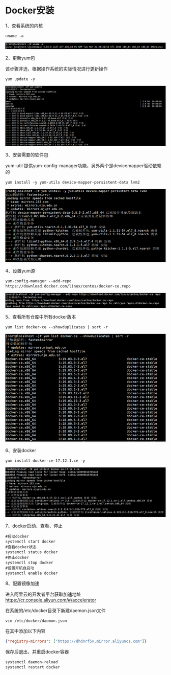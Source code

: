 # Docker安装

1、查看系统的内核 
```shell
uname -a
```
![avatar](./asserts/查看系统内核.png)

2、更新yum包 

该步骤非选，根据操作系统的实际情况进行更新操作
```shell
yum update -y
```
![avatar](./asserts/更新yum包.png)

3、安装需要的软件包

yum-util 提供yum-config-manager功能，另外两个是devicemapper驱动依赖的
```shell
yum install -y yum-utils device-mapper-persistent-data lvm2
```
![avatar](./asserts/必要软件安装.png)

4、设置yum源 
```shell
yum-config-manager --add-repo https://download.docker.com/linux/centos/docker-ce.repo
```
![avatar](./asserts/设置yum源.png)

5、查看所有仓库中所有docker版本
```shell
yum list docker-ce --showduplicates | sort -r
```
![avatar](./asserts/查看可用docker信息.png)

6、安装docker 
```shell
yum install docker-ce-17.12.1.ce -y
```
![avatar](./asserts/docker安装.png)

7、docker启动、查看、停止
```shell
#启动docker
systemctl start docker
#查看docker状态
systemctl status docker
#停止docker
systemctl stop docker
#设置开机自启动
systemctl enable docker
```

8、配置镜像加速 

进入阿里云的开发者平台获取加速地址
https://cr.console.aliyun.com/#/accelerator

在系统的/etc/docker目录下新建daemon.json文件
```shell
vim /etc/docker/daemon.json
```
在其中添加以下内容
```json
{"registry-mirrors": ["https://dhdnrf5v.mirror.aliyuncs.com"]}
```
保存后退出，并重启docker容器 
```shell
systemctl daemon-reload
systemctl restart docker
```
